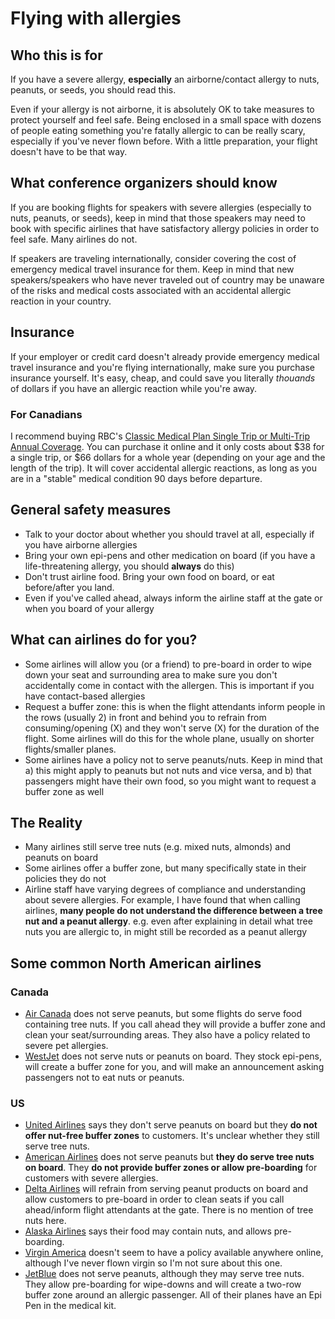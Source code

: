 # Flying with allergies

## Who this is for

If you have a severe allergy, **especially** an airborne/contact allergy to nuts, peanuts, or seeds, you should read this.

Even if your allergy is not airborne, it is absolutely OK to take measures to protect yourself and feel safe. Being enclosed in a small space with dozens of people eating something you're fatally allergic to can be really scary, especially if you've never flown before. With a little preparation, your flight doesn't have to be that way.

## What conference organizers should know

If you are booking flights for speakers with severe allergies (especially to nuts, peanuts, or seeds), keep in mind that those speakers may need to book with specific airlines that have satisfactory allergy policies in order to feel safe. Many airlines do not.

If speakers are traveling internationally, consider covering the cost of emergency medical travel insurance for them. Keep in mind that new speakers/speakers who have never traveled out of country may be unaware of the risks and medical costs associated with an accidental allergic reaction in your country.

## Insurance

If your employer or credit card doesn't already provide emergency medical travel insurance and you're flying internationally, make sure you purchase insurance yourself. It's easy, cheap, and could save you literally *thouands* of dollars if you have an allergic reaction while you're away.

### For Canadians

I recommend buying RBC's [Classic Medical Plan Single Trip or Multi-Trip Annual Coverage](http://www.rbcinsurance.com/travelinsurance/classic-medical-plan.html). You can purchase it online and it only costs about $38 for a single trip, or $66 dollars for a whole year (depending on your age and the length of the trip). It will cover accidental allergic reactions, as long as you are in a "stable" medical condition 90 days before departure.

## General safety measures

* Talk to your doctor about whether you should travel at all, especially if you have airborne allergies
* Bring your own epi-pens and other medication on board (if you have a life-threatening allergy, you should **always** do this)
* Don't trust airline food. Bring your own food on board, or eat before/after you land.
* Even if you've called ahead, always inform the airline staff at the gate or when you board of your allergy

## What can airlines do for you?

* Some airlines will allow you (or a friend) to pre-board in order to wipe down your seat and surrounding area to make sure you don't accidentally come in contact with the allergen. This is  important if you have contact-based allergies
* Request a buffer zone: this is when the flight attendants inform people in the rows (usually 2) in front and behind you to refrain from consuming/opening (X) and they won't serve (X) for the duration of the flight. Some airlines will do this for the whole plane, usually on shorter flights/smaller planes.
* Some airlines have a policy not to serve peanuts/nuts. Keep in mind that a) this might apply to peanuts but not nuts and vice versa, and b) that passengers might have their own food, so you might want to request a buffer zone as well

## The Reality

* Many airlines still serve tree nuts (e.g. mixed nuts, almonds) and peanuts on board
* Some airlines offer a buffer zone, but many specifically state in their policies they do not
* Airline staff have varying degrees of compliance and understanding about severe allergies. For example, I have found that when calling airlines, **many people do not understand the difference between a tree nut and a peanut allergy**. e.g. even after explaining in detail what tree nuts you are allergic to, in might still be recorded as a peanut allergy

## Some common North American airlines

### Canada

* [Air Canada](http://www.aircanada.com/en/travelinfo/onboard/dining/nutritional.html) does not serve peanuts, but some flights do serve food containing tree nuts. If you call ahead they will provide a buffer zone and clean your seat/surrounding areas. They also have a policy related to severe pet allergies.
* [WestJet](https://www.westjet.com/guest/en/travel/special-arrangements/special-needs/allergies.shtml) does not serve nuts or peanuts on board. They stock epi-pens, will create a buffer zone for you, and will make an announcement asking passengers not to eat nuts or peanuts.

### US
* [United Airlines](https://www.united.com/web/en-US/content/travel/specialneeds/needs/peanut-allergies.aspx) says they don't serve peanuts on board but they **do not offer nut-free buffer zones** to customers. It's unclear whether they still serve tree nuts.
* [American Airlines](https://www.aa.com/i18n/travelInformation/specialAssistance/allergies-meds-meals.jsp) does not serve peanuts but **they do serve tree nuts on board**. They **do not provide buffer zones or allow pre-boarding** for customers with severe allergies.
* [Delta Airlines](http://www.delta.com/content/www/en_US/agency/useful-resources/peanut-allergy-policy.html) will refrain from serving peanut products on board and allow customers to pre-board in order to clean seats if you call ahead/inform flight attendants at the gate. There is no mention of tree nuts here.
* [Alaska Airlines](http://www.alaskaair.com/content/travel-info/accessible-services/specialservices-other.aspx) says their food may contain nuts, and allows pre-boarding.
* [Virgin America](https://www.virginamerica.com/) doesn't seem to have a policy available anywhere online, although I've never flown virgin so I'm not sure about this one.
* [JetBlue](http://help.jetblue.com/SRVS/CGI-BIN/webisapi.dll/,/?St=208,E=0000000000232103285,K=5172,Sxi=2,t=casePrint,case=obj%283071%29) does not serve peanuts, although they may serve tree nuts. They allow pre-boarding for wipe-downs and will create a two-row buffer zone around an allergic passenger. All of their planes have an Epi Pen in the medical kit.

